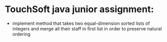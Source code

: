 # TouchSoft java junior assignment:
* implement method that takes two equal-dimension sorted lists of integers and merge all their staff in first list in order to preserve natural ordering
